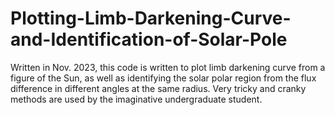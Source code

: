 # Plotting-Limb-Darkening-Curve-and-Identification-of-Solar-Pole
Written in Nov. 2023, this code is written to plot limb darkening curve from a figure of the Sun, as well as identifying the solar polar region from the flux difference in different angles at the same radius. Very tricky and cranky methods are used by the imaginative undergraduate student.

